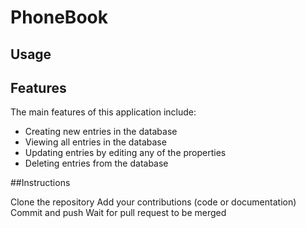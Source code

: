 # PhoneBook
## Usage


## Features

The main features of this application include:

- Creating new entries in the database
- Viewing all entries in the database
- Updating entries by editing any of the properties
- Deleting entries from the database

##Instructions

Clone the repository
Add your contributions (code or documentation)
Commit and push
Wait for pull request to be merged

